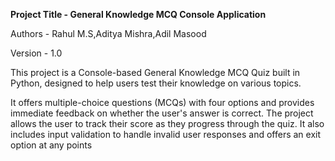 **Project Title - General Knowledge MCQ Console Application**

Authors - Rahul M.S,Aditya Mishra,Adil Masood

Version - 1.0

This project is a Console-based General Knowledge MCQ Quiz built in Python, designed to help users test their knowledge on various topics.

It offers multiple-choice questions (MCQs) with four options and provides immediate feedback on whether the user's answer is correct. The project allows the user to track their score as they progress through the quiz. It also includes input validation to handle invalid user responses and offers an exit option at any points
